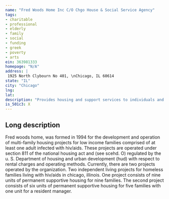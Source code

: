 ```yaml
---
name: "Fred Woods Home Inc C/O Chgo House & Social Service Agency"
tags:
- charitable
- professional
- elderly
- family
- social
- funding
- greek
- poverty
- arts
ein: 363981333
homepage: "N/A"
address: |
 1925 North Clybourn No 401, \nChicago, IL 60614
state: "IL"
city: "Chicago"
lng: 
lat: 
description: "Provides housing and support services to individuals and families impacted by hiv/aids"
is_501c3: X
---
```


## Long description

Fred woods home, was formed in 1994 for the development and operation of multi-family housing projects for low income families comprised of at least one adult infected with hiv/aids. These projects are operated under section 811 of the national housing act and (see scehd. O) regulated by the u. S. Department of housing and urban development (hud) with respect to rental charges and operating methods. Currently, there are two projects operated by the organization. Two independent living projects for homeless families living with hiv/aids in chicago, illinois. One project consists of nine units of permanent supportive housing for nine families. The second project consists of six units of permanent supportive housing for five families with one unit for a resident manager. 
